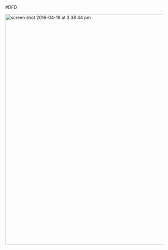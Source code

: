 #DFD

<img width="738" alt="screen shot 2016-04-19 at 3 38 44 pm" src="https://cloud.githubusercontent.com/assets/17163721/14654783/f079ba30-0644-11e6-844a-4d1cf4478bc6.png">
